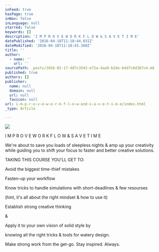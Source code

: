 ```yaml
---
inFeed: true
hasPage: true
inNav: false
inLanguage: null
starred: false
keywords: []
description: 'I M P R O V E W O R K F L O W & S A V E T I M E'
datePublished: '2016-04-18T11:18:44.031Z'
dateModified: '2016-04-18T11:18:43.308Z'
title: ''
author:
  - name: ''
    url: ''
sourcePath: _posts/2016-02-17-dd7c3543-e72a-4aa9-b24e-64d7c6d387c4.md
published: true
authors: []
publisher:
  name: null
  domain: null
  url: null
  favicon: null
url: i-m-p-r-o-v-e-w-o-r-k-f-l-o-w-and-s-a-v-e-t-i-m-e/index.html
_type: Article

---
```

![](https://s3-us-west-2.amazonaws.com/the-grid-img/p/72957d9040d8148fa574877635b08c938dcc7f8e.jpg)

I M P R O V E W O R K F L O W & S A V E T I M E

We're about to save you loads of sleepless nights & amp up your creativity while guiding you to shift your focus to faster and better creative solutions.

TAKING THIS COURSE YOU'LL GET TO:

Avoid the biggest time-thief mistakes

Fasten-up your workflow

Know tricks to handle simulations with short-deadlines & few resourses

(hint, it's all about the right mindset & how to use it)

Establish strong creative thinking

&

Apply it to your own vision of solid style by

knowing all the right tricks & tools for watery design.

Make strong work from the get-go. Stay inspired. Always.